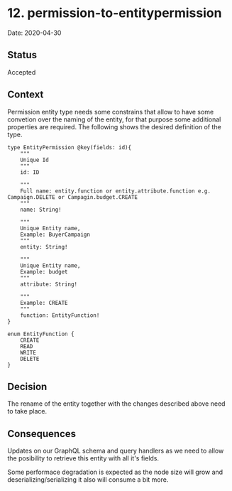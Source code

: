 # 12. permission-to-entitypermission

Date: 2020-04-30

## Status

Accepted

## Context

Permission entity type needs some constrains that allow to have some convetion over the naming of the entity, for that purpose some additional properties are required. The following shows the desired definition of the type.

```
type EntityPermission @key(fields: id){
    """
    Unique Id
    """
    id: ID
 
    """
    Full name: entity.function or entity.attribute.function e.g. Campaign.DELETE or Campagin.budget.CREATE
    """
    name: String!
 
    """
    Unique Entity name,
    Example: BuyerCampaign
    """
    entity: String!
 
    """
    Unique Entity name,
    Example: budget
    """
    attribute: String!
 
    """
    Example: CREATE
    """
    function: EntityFunction!
}
 
enum EntityFunction {
    CREATE
    READ
    WRITE
    DELETE
}
```

## Decision

The rename of the entity together with the changes described above need to take place.


## Consequences

Updates on our GraphQL schema and query handlers as we need to allow the posibility to retrieve this entity with all it's fields.

Some performace degradation is expected as the node size will grow and deserializing/serializing it also will consume a bit more.
    
